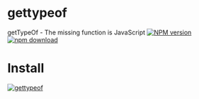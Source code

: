 # gettypeof
getTypeOf - The missing function is JavaScript
[![NPM version][npm-image]][npm-url]
[![npm download][download-image]][download-url]

[npm-image]: http://img.shields.io/npm/v/gettypeof.svg?style=flat-square
[npm-url]: https://npmjs.org/package/gettypeof
[download-image]: https://img.shields.io/npm/dm/gettypeof.svg?style=flat-square
[download-url]: https://npmjs.org/package/gettypeof

# Install

[![gettypeof](https://nodei.co/npm/gettypeof.png?downloads=true)](https://npmjs.org/package/gettypeof)

